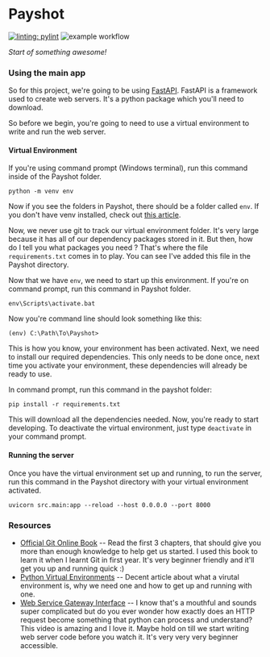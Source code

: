 # Payshot
[![linting: pylint](https://img.shields.io/badge/linting-pylint-yellowgreen)](https://github.com/PyCQA/pylint)
![example workflow](https://github.com/AliShahpurwala/Payshot/actions/workflows/linting-service.yml/badge.svg)

_Start of something awesome!_
### Using the main app

So for this project, we're going to be using [FastAPI](https://fastapi.tiangolo.com/).
FastAPI is a framework used to create web servers. It's a python package which you'll need to download.

So before we begin, you're going to need to use a virtual environment to write and run the web server.

#### Virtual Environment
If you're using command prompt (Windows terminal), run this command inside of the Payshot folder.
```
python -m venv env
```
Now if you see the folders in Payshot, there should be a folder called `env`. If you don't have venv installed, check out [this article](https://python.land/virtual-environments/virtualenv).

Now, we never use git to track our virtual environment folder. It's very large because it has all of our dependency packages stored in it. But then, how do I tell you what packages you need ? That's where the file `requirements.txt` comes in to play. You can see I've added this file in the Payshot directory.

Now that we have `env`, we need to start up this environment. If you're on command prompt, run this command in Payshot folder.
```
env\Scripts\activate.bat
```
Now you're command line should look something like this:
```
(env) C:\Path\To\Payshot>
```
This is how you know, your environment has been activated. Next, we need to install our required dependencies. This only needs to be done once, next time you activate your environment, these dependencies will already be ready to use.

In command prompt, run this command in the payshot folder:
```
pip install -r requirements.txt
```
This will download all the dependencies needed. Now, you're ready to start developing.
To deactivate the virtual environment, just type `deactivate` in your command prompt.
#### Running the server
Once you have the virtual environment set up and running, to run the server, run this command in the Payshot directory with your virtual environment activated.
```
uvicorn src.main:app --reload --host 0.0.0.0 --port 8000
```
### Resources
* [Official Git Online Book](https://git-scm.com/book/en/v2) -- Read the first 3 chapters, that should give you more than enough knowledge to help get us started. I used this book to learn it when I learnt Git in first year. It's very beginner friendly and it'll get you up and running quick :)
* [Python Virtual Environments](https://python.land/virtual-environments/virtualenv) -- Decent article about what a virutal environment is, why we need one and how to get up and running with one.
* [Web Service Gateway Interface](https://www.youtube.com/watch?v=WqrCnVAkLIo) -- I know that's a mouthful and sounds super complicated but do you ever wonder how exactly does an HTTP request become something that python can process and understand? This video is amazing and I love it. Maybe hold on till we start writing web server code before you watch it. It's very very very beginner accessible.
